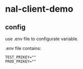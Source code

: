 # nal-client-demo

## config

use .env file to configurate variable.

.env file contains:

```
TEST_PRIKEY=""
PROD_PRIKEY=""
```